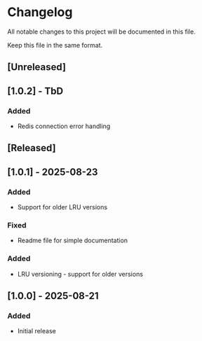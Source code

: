 # Changelog

All notable changes to this project will be documented in this file.

Keep this file in the same format.

## [Unreleased]

## [1.0.2] - TbD
### Added
- Redis connection error handling

## [Released]

## [1.0.1] - 2025-08-23
### Added
- Support for older LRU versions

### Fixed
- Readme file for simple documentation


### Added
- LRU versioning - support for older versions

## [1.0.0] - 2025-08-21
### Added
- Initial release
